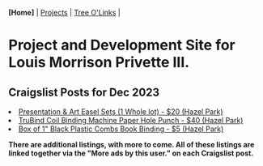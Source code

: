 **[Home]** | [Projects](projects.md) | [Tree O'Links](linktree.md) | 

# Project and Development Site for Louis Morrison Privette III.

<h2>Craigslist Posts for Dec 2023</h2>
<li><a href="https://detroit.craigslist.org/okl/for/d/hazel-park-presentation-art-easel-sets/7683328045.html">Presentation & Art Easel Sets (1 Whole lot) - $20 (Hazel Park)</a></li>
<li><a href="https://detroit.craigslist.org/okl/bfs/d/hazel-park-trubind-coil-binding-machine/7683591207.html">TruBind Coil Binding Machine Paper Hole Punch - $40 (Hazel Park)</a></li>
<li><a href="https://detroit.craigslist.org/okl/bfs/d/hazel-park-box-of-black-plastic-combs/7683611669.html"> Box of 1" Black Plastic Combs Book Binding - $5 (Hazel Park)</a></li>
<p><strong>There are additional listings, with more to come. All of these listings are linked together via the "More ads by this user." on each Craigslist post.</strong>
